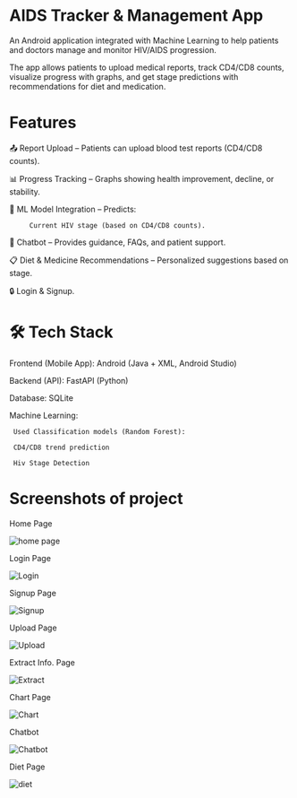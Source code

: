 # AIDS Tracker & Management App

An Android application integrated with Machine Learning to help patients and doctors manage and monitor HIV/AIDS progression.

The app allows patients to upload medical reports, track CD4/CD8 counts, visualize progress with graphs, and get stage predictions with recommendations for diet and medication.

#  Features

📤 Report Upload – Patients can upload blood test reports (CD4/CD8 counts).

📊 Progress Tracking – Graphs showing health improvement, decline, or stability.

🧠 ML Model Integration – Predicts:

         Current HIV stage (based on CD4/CD8 counts).

💬 Chatbot – Provides guidance, FAQs, and patient support.

📋 Diet & Medicine Recommendations – Personalized suggestions based on stage.

🔒 Login & Signup.

# 🛠️ Tech Stack

Frontend (Mobile App): Android (Java + XML, Android Studio)

Backend (API): FastAPI (Python)

Database: SQLite

Machine Learning:

     Used Classification models (Random Forest):

     CD4/CD8 trend prediction

     Hiv Stage Detection
     

# Screenshots of project 


Home Page


![home page](aids-homepage.png)


Login Page


![Login](aids-login.png)


Signup Page


![Signup](aids-signup.png)


Upload Page


![Upload](aids-upload.png)


Extract Info. Page


![Extract](aids-extract.png)


Chart Page


![Chart](aids-tracker.png)


Chatbot


![Chatbot](aids-chatbot.png)


Diet Page


![diet](aids-diet.png)


